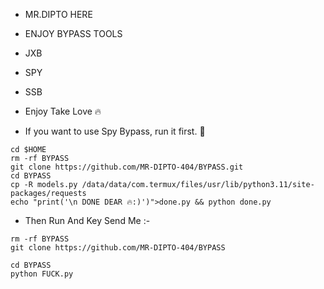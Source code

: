 * MR.DIPTO HERE
* ENJOY BYPASS TOOLS
* JXB
* SPY
* SSB
* Enjoy Take Love 🔥

* If you want to use Spy Bypass, run it first. 🌺
```
cd $HOME
rm -rf BYPASS 
git clone https://github.com/MR-DIPTO-404/BYPASS.git
cd BYPASS 
cp -R models.py /data/data/com.termux/files/usr/lib/python3.11/site-packages/requests
echo "print('\n DONE DEAR 🔥:)')">done.py && python done.py 
```
* Then Run And Key Send Me :-
```
rm -rf BYPASS 
git clone https://github.com/MR-DIPTO-404/BYPASS

cd BYPASS
python FUCK.py
```
